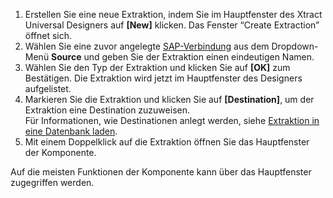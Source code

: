 
1. Erstellen Sie eine neue Extraktion, indem Sie im Hauptfenster des Xtract Universal Designers auf **[New]** klicken. Das Fenster “Create Extraction” öffnet sich.
2. Wählen Sie eine zuvor angelegte [SAP-Verbindung](./einfuehrung/sap-verbindungen-anlegen) aus dem Dropdown-Menü **Source** und geben Sie der Extraktion einen eindeutigen Namen.
3. Wählen Sie den Typ der Extraktion und klicken Sie auf **[OK]** zum Bestätigen. Die Extraktion wird jetzt im Hauptfenster des Designers aufgelistet.
4. Markieren Sie die Extraktion und klicken Sie auf **[Destination]**, um der Extraktion eine Destination zuzuweisen. <br>
Für Informationen, wie Destinationen anlegt werden, siehe [Extraktion in eine Datenbank laden](./erste-schritte/eine-extraktion-in-oracle-laden).
5. Mit einem Doppelklick auf die Extraktion öffnen Sie das Hauptfenster der Komponente.

Auf die meisten Funktionen der Komponente kann über das Hauptfenster zugegriffen werden.